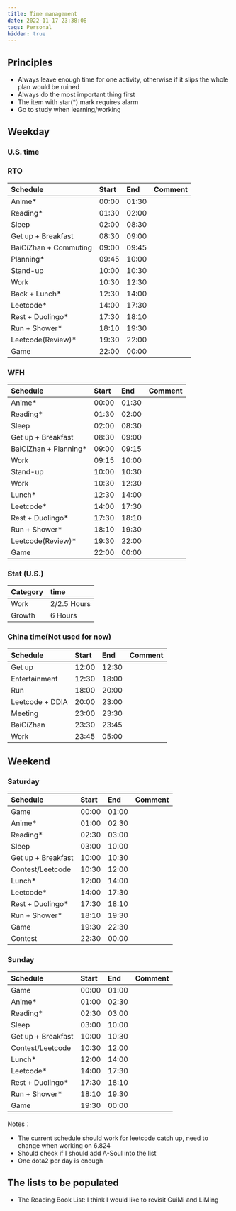 ```yaml
---
title: Time management
date: 2022-11-17 23:38:08
tags: Personal
hidden: true
---
```


## Principles

* Always leave enough time for one activity, otherwise if it slips the whole plan would be ruined
* Always do the most important thing first
* The item with star(*) mark requires alarm
* Go to study when learning/working

## Weekday

### U.S. time

### RTO

| Schedule                  | Start     | End       | Comment           |
| :------------------------ | :-------- | :-------- | :---------------- |
| Anime*                    | 00:00     | 01:30     |                   |
| Reading*                  | 01:30     | 02:00     |                   |
| Sleep                     | 02:00     | 08:30     |                   |
| Get up + Breakfast        | 08:30     | 09:00     |                   |
| BaiCiZhan + Commuting     | 09:00     | 09:45     |                   |
| Planning*                 | 09:45     | 10:00     |                   |
| Stand-up                  | 10:00     | 10:30     |                   |
| Work                      | 10:30     | 12:30     |                   |
| Back + Lunch*             | 12:30     | 14:00     |                   |
| Leetcode*                 | 14:00     | 17:30     |                   |
| Rest + Duolingo*          | 17:30     | 18:10     |                   |
| Run + Shower*             | 18:10     | 19:30     |                   |
| Leetcode(Review)*         | 19:30     | 22:00     |                   |
| Game                      | 22:00     | 00:00     |                   |

### WFH

| Schedule                  | Start     | End       | Comment           |
| :------------------------ | :-------- | :-------- | :---------------- |
| Anime*                    | 00:00     | 01:30     |                   |
| Reading*                  | 01:30     | 02:00     |                   |
| Sleep                     | 02:00     | 08:30     |                   |
| Get up + Breakfast        | 08:30     | 09:00     |                   |
| BaiCiZhan + Planning*     | 09:00     | 09:15     |                   |
| Work                      | 09:15     | 10:00     |                   |
| Stand-up                  | 10:00     | 10:30     |                   |
| Work                      | 10:30     | 12:30     |                   |
| Lunch*                    | 12:30     | 14:00     |                   |
| Leetcode*                 | 14:00     | 17:30     |                   |
| Rest + Duolingo*          | 17:30     | 18:10     |                   |
| Run + Shower*             | 18:10     | 19:30     |                   |
| Leetcode(Review)*         | 19:30     | 22:00     |                   |
| Game                      | 22:00     | 00:00     |                   |

### Stat (U.S.)

| Category      | time          |
| :--------     | :--------     |
| Work          | 2/2.5 Hours   |
| Growth        | 6   Hours     |

### China time(Not used for now)

| Schedule                  | Start     | End       | Comment           |
| :------------------------ | :-------- | :-------- | :---------------- |
| Get up                    | 12:00     | 12:30     |                   |
| Entertainment             | 12:30     | 18:00     |                   |
| Run                       | 18:00     | 20:00     |                   |
| Leetcode + DDIA           | 20:00     | 23:00     |                   |
| Meeting                   | 23:00     | 23:30     |                   |
| BaiCiZhan                 | 23:30     | 23:45     |                   |
| Work                      | 23:45     | 05:00     |                   |

## Weekend

### Saturday

| Schedule                  | Start     | End       | Comment           |
| :------------------------ | :-------- | :-------- | :---------------- |
| Game                      | 00:00     | 01:00     |                   |
| Anime*                    | 01:00     | 02:30     |                   |
| Reading*                  | 02:30     | 03:00     |                   |
| Sleep                     | 03:00     | 10:00     |                   |
| Get up + Breakfast        | 10:00     | 10:30     |                   |
| Contest/Leetcode          | 10:30     | 12:00     |                   |
| Lunch*                    | 12:00     | 14:00     |                   |
| Leetcode*                 | 14:00     | 17:30     |                   |
| Rest + Duolingo*          | 17:30     | 18:10     |                   |
| Run + Shower*             | 18:10     | 19:30     |                   |
| Game                      | 19:30     | 22:30     |                   |
| Contest                   | 22:30     | 00:00     |                   |

### Sunday

| Schedule                  | Start     | End       | Comment           |
| :------------------------ | :-------- | :-------- | :---------------- |
| Game                      | 00:00     | 01:00     |                   |
| Anime*                    | 01:00     | 02:30     |                   |
| Reading*                  | 02:30     | 03:00     |                   |
| Sleep                     | 03:00     | 10:00     |                   |
| Get up + Breakfast        | 10:00     | 10:30     |                   |
| Contest/Leetcode          | 10:30     | 12:00     |                   |
| Lunch*                    | 12:00     | 14:00     |                   |
| Leetcode*                 | 14:00     | 17:30     |                   |
| Rest + Duolingo*          | 17:30     | 18:10     |                   |
| Run + Shower*             | 18:10     | 19:30     |                   |
| Game                      | 19:30     | 00:00     |                   |

Notes：

* The current schedule should work for leetcode catch up, need to change when working on 6.824
* Should check if I should add A-Soul into the list
* One dota2 per day is enough

## The lists to be populated

* The Reading Book List: I think I would like to revisit GuiMi and LiMing
